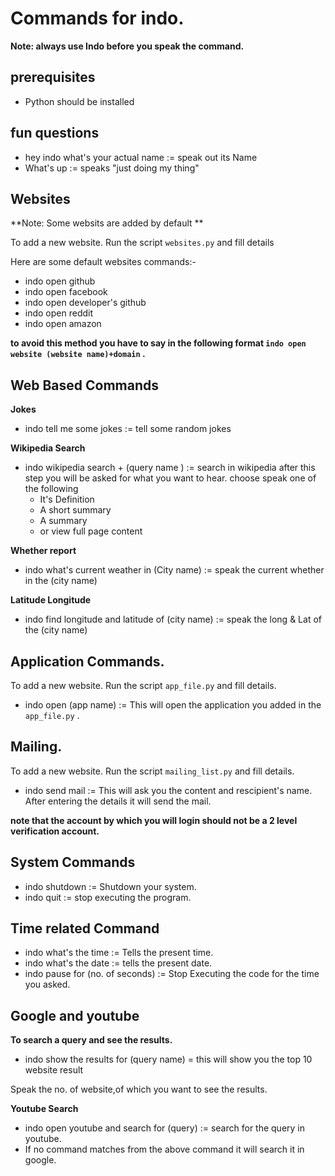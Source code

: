 # Commands for indo.
**Note: always use Indo before you speak the command.**
## prerequisites 
* Python should be installed
## fun questions
* hey indo what\'s your actual name := speak out its Name
* What's up := speaks "just doing my thing"

## Websites
**Note: Some websits are added by default ** 

To add a new website. Run the script ``` websites.py ``` and fill details

Here are some default websites commands:-
* indo open github
* indo open facebook
* indo open developer's github
* indo open reddit
* indo open amazon

**to avoid this method you have to say in the following format ``` indo open website (website name)+domain ``` .**
## Web Based Commands
**Jokes**
* indo tell me some jokes  := tell some random jokes

**Wikipedia Search**
* indo wikipedia search + (query name ) := search in wikipedia
after this step you will be asked for what you want to hear. choose speak one of the following
  * It's Definition
  * A short summary
  * A summary
  * or view full page content
  
**Whether report**
* indo what\'s current weather in (City name) := speak the current whether in the (city name)

**Latitude Longitude**
* indo find longitude and latitude of (city name)  := speak the long & Lat of the (city name)
## Application Commands.

To add a new website. Run the script ``` app_file.py ``` and fill details.
* indo open (app name)  := This will open the application you added in the ``` app_file.py ``` .

## Mailing.

To add a new website. Run the script ``` mailing_list.py ``` and fill details.

* indo send mail := This will ask you the content and rescipient's name. After entering the details it will send the mail.

**note that the account by which you will login should not be a 2 level verification account.**
## System Commands
* indo shutdown  := Shutdown your system.
* indo quit  := stop executing the program.

## Time related Command
* indo what's the time  := Tells the present time.
* indo what's the date  := tells the present date.
* indo pause for (no. of seconds) := Stop Executing the code for the time you asked.

## Google and youtube

**To search a query and see the results.**
* indo show the results for (query name)  = this will show you the top 10 website result

Speak the no. of website,of which you want to see the results.

**Youtube Search**

* indo open youtube and search for (query)  := search for the query in youtube.
* If no command matches from the above command it will search it in google.
 
